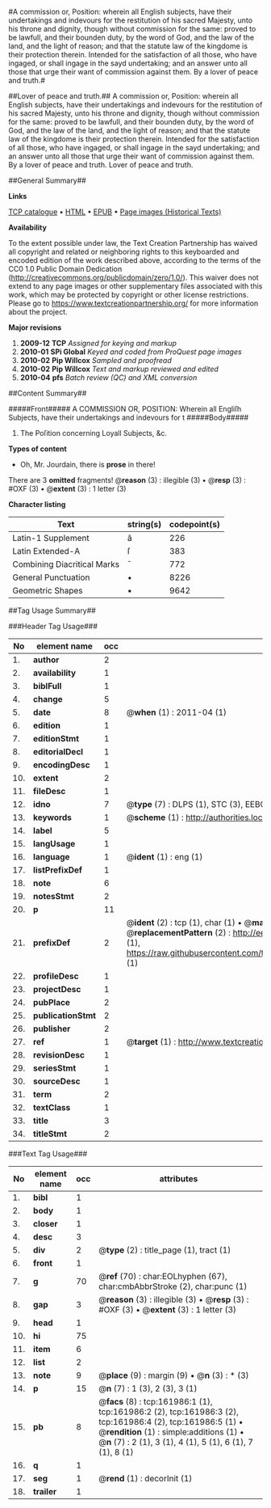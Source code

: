 #A commission or, Position: wherein all English subjects, have their undertakings and indevours for the restitution of his sacred Majesty, unto his throne and dignity, though without commission for the same: proved to be lawfull, and their bounden duty, by the word of God, and the law of the land, and the light of reason; and that the statute law of the kingdome is their protection therein. Intended for the satisfaction of all those, who have ingaged, or shall ingage in the sayd undertaking; and an answer unto all those that urge their want of commission against them. By a lover of peace and truth.#

##Lover of peace and truth.##
A commission or, Position: wherein all English subjects, have their undertakings and indevours for the restitution of his sacred Majesty, unto his throne and dignity, though without commission for the same: proved to be lawfull, and their bounden duty, by the word of God, and the law of the land, and the light of reason; and that the statute law of the kingdome is their protection therein. Intended for the satisfaction of all those, who have ingaged, or shall ingage in the sayd undertaking; and an answer unto all those that urge their want of commission against them. By a lover of peace and truth.
Lover of peace and truth.

##General Summary##

**Links**

[TCP catalogue](http://www.ota.ox.ac.uk/tcp/)  • 
[HTML](http://tei.it.ox.ac.uk/tcp/Texts-HTML/free/A80/A80241.html)  • 
[EPUB](http://tei.it.ox.ac.uk/tcp/Texts-EPUB/free/A80/A80241.epub) • 
[Page images (Historical Texts)](https://historicaltexts.jisc.ac.uk/eebo-99864381e)

**Availability**

To the extent possible under law, the Text Creation Partnership has waived all copyright and related or neighboring rights to this keyboarded and encoded edition of the work described above, according to the terms of the CC0 1.0 Public Domain Dedication (http://creativecommons.org/publicdomain/zero/1.0/). This waiver does not extend to any page images or other supplementary files associated with this work, which may be protected by copyright or other license restrictions. Please go to https://www.textcreationpartnership.org/ for more information about the project.

**Major revisions**

1. __2009-12__ __TCP__ *Assigned for keying and markup*
1. __2010-01__ __SPi Global__ *Keyed and coded from ProQuest page images*
1. __2010-02__ __Pip Willcox__ *Sampled and proofread*
1. __2010-02__ __Pip Willcox__ *Text and markup reviewed and edited*
1. __2010-04__ __pfs__ *Batch review (QC) and XML conversion*

##Content Summary##

#####Front#####
A COMMISSION OR, POSITION: Wherein all Engliſh Subjects, have their undertakings and indevours for t
#####Body#####

1. The Poſition concerning Loyall Subjects, &c.

**Types of content**

  * Oh, Mr. Jourdain, there is **prose** in there!

There are 3 **omitted** fragments! 
 @__reason__ (3) : illegible (3)  •  @__resp__ (3) : #OXF (3)  •  @__extent__ (3) : 1 letter (3)

**Character listing**


|Text|string(s)|codepoint(s)|
|---|---|---|
|Latin-1 Supplement|â|226|
|Latin Extended-A|ſ|383|
|Combining             Diacritical Marks|̄|772|
|General Punctuation|•|8226|
|Geometric Shapes|▪|9642|

##Tag Usage Summary##

###Header Tag Usage###

|No|element name|occ|attributes|
|---|---|---|---|
|1.|__author__|2||
|2.|__availability__|1||
|3.|__biblFull__|1||
|4.|__change__|5||
|5.|__date__|8| @__when__ (1) : 2011-04 (1)|
|6.|__edition__|1||
|7.|__editionStmt__|1||
|8.|__editorialDecl__|1||
|9.|__encodingDesc__|1||
|10.|__extent__|2||
|11.|__fileDesc__|1||
|12.|__idno__|7| @__type__ (7) : DLPS (1), STC (3), EEBO-CITATION (1), PROQUEST (1), VID (1)|
|13.|__keywords__|1| @__scheme__ (1) : http://authorities.loc.gov/ (1)|
|14.|__label__|5||
|15.|__langUsage__|1||
|16.|__language__|1| @__ident__ (1) : eng (1)|
|17.|__listPrefixDef__|1||
|18.|__note__|6||
|19.|__notesStmt__|2||
|20.|__p__|11||
|21.|__prefixDef__|2| @__ident__ (2) : tcp (1), char (1)  •  @__matchPattern__ (2) : ([0-9\-]+):([0-9IVX]+) (1), (.+) (1)  •  @__replacementPattern__ (2) : http://eebo.chadwyck.com/downloadtiff?vid=$1&page=$2 (1), https://raw.githubusercontent.com/textcreationpartnership/Texts/master/tcpchars.xml#$1 (1)|
|22.|__profileDesc__|1||
|23.|__projectDesc__|1||
|24.|__pubPlace__|2||
|25.|__publicationStmt__|2||
|26.|__publisher__|2||
|27.|__ref__|1| @__target__ (1) : http://www.textcreationpartnership.org/docs/. (1)|
|28.|__revisionDesc__|1||
|29.|__seriesStmt__|1||
|30.|__sourceDesc__|1||
|31.|__term__|2||
|32.|__textClass__|1||
|33.|__title__|3||
|34.|__titleStmt__|2||


###Text Tag Usage###

|No|element name|occ|attributes|
|---|---|---|---|
|1.|__bibl__|1||
|2.|__body__|1||
|3.|__closer__|1||
|4.|__desc__|3||
|5.|__div__|2| @__type__ (2) : title_page (1), tract (1)|
|6.|__front__|1||
|7.|__g__|70| @__ref__ (70) : char:EOLhyphen (67), char:cmbAbbrStroke (2), char:punc (1)|
|8.|__gap__|3| @__reason__ (3) : illegible (3)  •  @__resp__ (3) : #OXF (3)  •  @__extent__ (3) : 1 letter (3)|
|9.|__head__|1||
|10.|__hi__|75||
|11.|__item__|6||
|12.|__list__|2||
|13.|__note__|9| @__place__ (9) : margin (9)  •  @__n__ (3) : * (3)|
|14.|__p__|15| @__n__ (7) : 1 (3), 2 (3), 3 (1)|
|15.|__pb__|8| @__facs__ (8) : tcp:161986:1 (1), tcp:161986:2 (2), tcp:161986:3 (2), tcp:161986:4 (2), tcp:161986:5 (1)  •  @__rendition__ (1) : simple:additions (1)  •  @__n__ (7) : 2 (1), 3 (1), 4 (1), 5 (1), 6 (1), 7 (1), 8 (1)|
|16.|__q__|1||
|17.|__seg__|1| @__rend__ (1) : decorInit (1)|
|18.|__trailer__|1||
